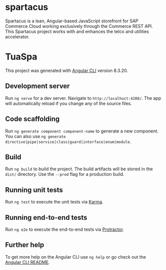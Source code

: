 <!--
SPDX-FileCopyrightText: 2020 2020 SAP SE or an SAP affiliate company <deborah.cholmeley-jones@sap.com>

SPDX-License-Identifier: Apache-2.0
-->

# spartacus
Spartacus is a lean, Angular-based JavaScript storefront for SAP Commerce Cloud working exclusively through the Commerce REST API. This Spartacus project works with and enhances the telco and utilities accelerator.

# TuaSpa

This project was generated with [Angular CLI](https://github.com/angular/angular-cli) version 8.3.20.

## Development server

Run `ng serve` for a dev server. Navigate to `http://localhost:4200/`. The app will automatically reload if you change any of the source files.

## Code scaffolding

Run `ng generate component component-name` to generate a new component. You can also use `ng generate directive|pipe|service|class|guard|interface|enum|module`.

## Build

Run `ng build` to build the project. The build artifacts will be stored in the `dist/` directory. Use the `--prod` flag for a production build.

## Running unit tests

Run `ng test` to execute the unit tests via [Karma](https://karma-runner.github.io).

## Running end-to-end tests

Run `ng e2e` to execute the end-to-end tests via [Protractor](http://www.protractortest.org/).

## Further help

To get more help on the Angular CLI use `ng help` or go check out the [Angular CLI README](https://github.com/angular/angular-cli/blob/master/README.md).
